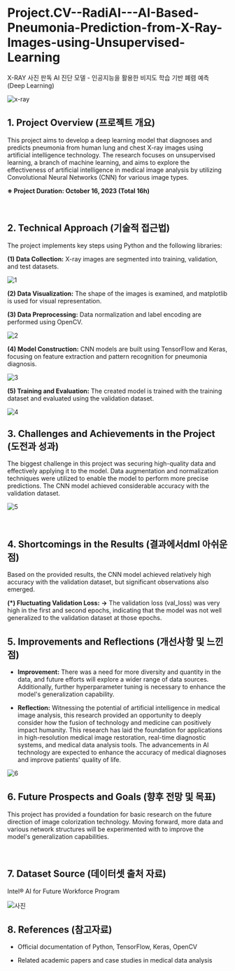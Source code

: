 # Project.CV--RadiAI---AI-Based-Pneumonia-Prediction-from-X-Ray-Images-using-Unsupervised-Learning
X-RAY 사진 판독 AI 진단 모델 - 인공지능을 활용한 비지도 학습 기반 폐렴 예측 (Deep Learning)


![x-ray](https://github.com/pixelwizard2/Project.CV--RadiAI---AI-Based-Pneumonia-Prediction-from-X-Ray-Images-using-Unsupervised-Learning/assets/138272416/6a5407c3-54c9-465d-8523-4d39c2c8e482)
​

## 1. Project Overview (프로젝트 개요)

This project aims to develop a deep learning model that diagnoses and predicts pneumonia from human lung and chest X-ray images using artificial intelligence technology. The research focuses on unsupervised learning, a branch of machine learning, and aims to explore the effectiveness of artificial intelligence in medical image analysis by utilizing Convolutional Neural Networks (CNN) for various image types.

**※ Project Duration: October 16, 2023 (Total 16h)**

​

## 2. Technical Approach (기술적 접근법)

The project implements key steps using Python and the following libraries:


**(1) Data Collection:** X-ray images are segmented into training, validation, and test datasets.

​![1](https://github.com/pixelwizard2/Project.CV--RadiAI---AI-Based-Pneumonia-Prediction-from-X-Ray-Images-using-Unsupervised-Learning/assets/138272416/14db077b-6b0b-4365-b6d6-dbddf33ca00e)


**(2) Data Visualization:** The shape of the images is examined, and matplotlib is used for visual representation.

**(3) Data Preprocessing:** Data normalization and label encoding are performed using OpenCV.

![2](https://github.com/pixelwizard2/Project.CV--RadiAI---AI-Based-Pneumonia-Prediction-from-X-Ray-Images-using-Unsupervised-Learning/assets/138272416/a5041267-cdbc-4489-9ea3-46e17d1681bd)
​

**(4) Model Construction:** CNN models are built using TensorFlow and Keras, focusing on feature extraction and pattern recognition for pneumonia diagnosis.

​![3](https://github.com/pixelwizard2/Project.CV--RadiAI---AI-Based-Pneumonia-Prediction-from-X-Ray-Images-using-Unsupervised-Learning/assets/138272416/b25af4e7-a094-4ae9-82e3-505ef5fa0a39)


**(5) Training and Evaluation:** The created model is trained with the training dataset and evaluated using the validation dataset.

​![4](https://github.com/pixelwizard2/Project.CV--RadiAI---AI-Based-Pneumonia-Prediction-from-X-Ray-Images-using-Unsupervised-Learning/assets/138272416/797fe782-4a20-4a5c-95e0-1f31607aa646)




## 3. Challenges and Achievements in the Project (도전과 성과)

The biggest challenge in this project was securing high-quality data and effectively applying it to the model. Data augmentation and normalization techniques were utilized to enable the model to perform more precise predictions. The CNN model achieved considerable accuracy with the validation dataset.

![5](https://github.com/pixelwizard2/Project.CV--RadiAI---AI-Based-Pneumonia-Prediction-from-X-Ray-Images-using-Unsupervised-Learning/assets/138272416/e0e393ef-7d95-45c7-a619-645889acf21c)

​
## 4. Shortcomings in the Results (결과에서dml 아쉬운 점)

Based on the provided results, the CNN model achieved relatively high accuracy with the validation dataset, but significant observations also emerged.

**(*) Fluctuating Validation Loss:**
 **→** The validation loss (val_loss) was very high in the first and second epochs, indicating that the model was not well generalized to the validation dataset at those epochs.



## 5. Improvements and Reflections (개선사항 및 느낀점)

- **Improvement:** There was a need for more diversity and quantity in the data, and future efforts will explore a wider range of data sources. Additionally, further hyperparameter tuning is necessary to enhance the model's generalization capability.

- **Reflection:** Witnessing the potential of artificial intelligence in medical image analysis, this research provided an opportunity to deeply consider how the fusion of technology and medicine can positively impact humanity. This research has laid the foundation for applications in high-resolution medical image restoration, real-time diagnostic systems, and medical data analysis tools. The advancements in AI technology are expected to enhance the accuracy of medical diagnoses and improve patients' quality of life.

​![6](https://github.com/pixelwizard2/Project.CV--RadiAI---AI-Based-Pneumonia-Prediction-from-X-Ray-Images-using-Unsupervised-Learning/assets/138272416/fe9b3f4f-b6b9-4a4c-9601-67b10fc4cff4)




## 6. Future Prospects and Goals (향후 전망 및 목표)

This project has provided a foundation for basic research on the future direction of image colorization technology. Moving forward, more data and various network structures will be experimented with to improve the model's generalization capabilities.

​
## 7. Dataset Source (데이터셋 출처 자료)

Intel® AI for Future Workforce Program

​![사진](https://github.com/pixelwizard2/Project.CV--RadiAI---AI-Based-Pneumonia-Prediction-from-X-Ray-Images-using-Unsupervised-Learning/assets/138272416/8e05f593-337e-48ae-aa5a-5076736a94c9)


## 8. References (참고자료)

- Official documentation of Python, TensorFlow, Keras, OpenCV

- Related academic papers and case studies in medical data analysis

